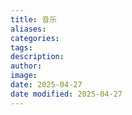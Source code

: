 ```yaml
---
title: 音乐
aliases: 
categories: 
tags: 
description:
author:  
image: 
date: 2025-04-27
date modified: 2025-04-27
---
```

